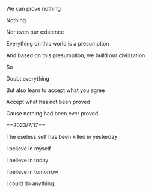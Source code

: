 We can prove nothing

Nothing

Nor even our existence

Everything on this world is a presumption

And based on this presumption, we build our civilization

So

Doubt everything

But also learn to accept what you agree

Accept what has not been proved

Cause nothing had been ever proved

  
  

==2023/7/17==

The useless self has been killed in yesterday

I believe in myself

I believe in today

I believe in tomorrow

I could do anything.
